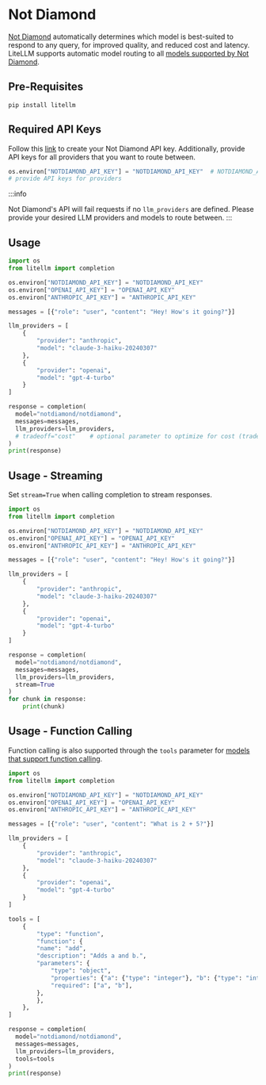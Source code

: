 # Not Diamond

[Not Diamond](https://www.notdiamond.ai/) automatically determines which model is best-suited to respond to any query, for improved quality, and reduced cost and latency. LiteLLM supports automatic model routing to all [models supported by Not Diamond](https://notdiamond.readme.io/docs/llm-models).

## Pre-Requisites

`pip install litellm`

## Required API Keys

Follow this [link](https://app.notdiamond.ai/keys) to create your Not Diamond API key. Additionally, provide API keys for all providers that you want to route between.

```python
os.environ["NOTDIAMOND_API_KEY"] = "NOTDIAMOND_API_KEY"  # NOTDIAMOND_API_KEY
# provide API keys for providers
```

:::info

Not Diamond's API will fail requests if no `llm_providers` are defined. Please provide your desired LLM providers and models to route between.
:::

## Usage

```python
import os
from litellm import completion

os.environ["NOTDIAMOND_API_KEY"] = "NOTDIAMOND_API_KEY"
os.environ["OPENAI_API_KEY"] = "OPENAI_API_KEY"
os.environ["ANTHROPIC_API_KEY"] = "ANTHROPIC_API_KEY"

messages = [{"role": "user", "content": "Hey! How's it going?"}]

llm_providers = [
    {
        "provider": "anthropic",
        "model": "claude-3-haiku-20240307"
    },
    {
        "provider": "openai",
        "model": "gpt-4-turbo"
    }
]

response = completion(
  model="notdiamond/notdiamond",
  messages=messages,
  llm_providers=llm_providers,
  # tradeoff="cost"    # optional parameter to optimize for cost (tradeoff="cost") or latency (tradeoff="latency") without degrading quality
)
print(response)
```

## Usage - Streaming

Set `stream=True` when calling completion to stream responses.

```python
import os
from litellm import completion

os.environ["NOTDIAMOND_API_KEY"] = "NOTDIAMOND_API_KEY"
os.environ["OPENAI_API_KEY"] = "OPENAI_API_KEY"
os.environ["ANTHROPIC_API_KEY"] = "ANTHROPIC_API_KEY"

messages = [{"role": "user", "content": "Hey! How's it going?"}]

llm_providers = [
    {
        "provider": "anthropic",
        "model": "claude-3-haiku-20240307"
    },
    {
        "provider": "openai",
        "model": "gpt-4-turbo"
    }
]

response = completion(
  model="notdiamond/notdiamond",
  messages=messages,
  llm_providers=llm_providers,
  stream=True
)
for chunk in response:
    print(chunk)
```

## Usage - Function Calling

Function calling is also supported through the `tools` parameter for [models that support function calling](https://notdiamond.readme.io/docs/function-calling).

```python
import os
from litellm import completion

os.environ["NOTDIAMOND_API_KEY"] = "NOTDIAMOND_API_KEY"
os.environ["OPENAI_API_KEY"] = "OPENAI_API_KEY"
os.environ["ANTHROPIC_API_KEY"] = "ANTHROPIC_API_KEY"

messages = [{"role": "user", "content": "What is 2 + 5?"}]

llm_providers = [
    {
        "provider": "anthropic",
        "model": "claude-3-haiku-20240307"
    },
    {
        "provider": "openai",
        "model": "gpt-4-turbo"
    }
]

tools = [
    {
        "type": "function",
        "function": {
        "name": "add",
        "description": "Adds a and b.",
        "parameters": {
            "type": "object",
            "properties": {"a": {"type": "integer"}, "b": {"type": "integer"}},
            "required": ["a", "b"],
        },
        },
    },
]

response = completion(
  model="notdiamond/notdiamond",
  messages=messages,
  llm_providers=llm_providers,
  tools=tools
)
print(response)
```
